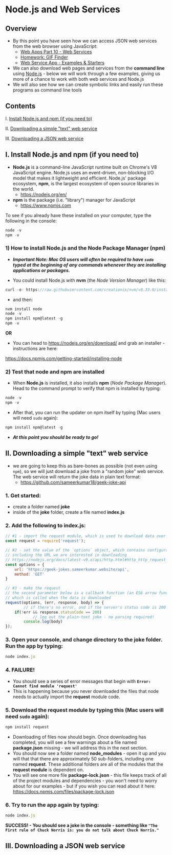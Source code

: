 # Node.js and Web Services

## Overview

- By this point you have seen how we can access JSON web services from the web browser using JavaScript:
  - [Web Apps Part 10 - Web Services](https://github.com/tonethar/IGME-230-Master/blob/master/notes/web-apps-10.md)
  - [Homework: GIF Finder](https://github.com/tonethar/IGME-230-Master/blob/master/notes/HW-gif-finder.md)
  - [Web Service App - Examples & Starters](https://github.com/tonethar/IGME-230-Master/blob/master/notes/web-service-app-starters.md)
- We can also download web pages and services from the **command line** using [Node.js](https://nodejs.org/en/) - below we will work through a few examples, giving us more of a chance to work with both web services and Node.js
- We will also see how we can create symbolic links and easily run these programs as command line tools

## Contents

<!--- Local Navigation --->
I. [Install Node.js and npm (if you need to)](#section1)

II. [Downloading a simple "text" web service](#section2)

III. [Downloading a JSON web service](#section3)

<a id="section1"></a>

## I. Install Node.js and npm (if you need to) 

- **Node.js** is a command-line JavaScript runtime built on Chrome's V8 JavaScript engine. Node.js uses an event-driven, non-blocking I/O model that makes it lightweight and efficient. Node.js' package ecosystem, **npm**, is the largest ecosystem of open source libraries in the world.
  - https://nodejs.org/en/
- **npm** is the package (i.e. "library") manager for JavaScript
  - https://www.npmjs.com
  
To see if you already have these installed on your computer, type the following in the console:

```js
node -v
npm -v
```
  
### 1) How to install Node.js and the Node Package Manager (npm)
 
- ***Important Note: Mac OS users will often be required to have `sudo` typed at the beginning of any commands whenever they are installing applications or packages.***
 
- You could install Node.js with **nvm** (the *Node Version Manager*) like this:
 
 ```js
 curl -o- https://raw.githubusercontent.com/creationix/nvm/v0.33.0/install.sh | bash
 ```
 
 - and then: 
 
 ```js
 nvm install node
 node -v
 npm install npm@latest -g
 npm -v
 ```
 
 **OR**
 
 - You can head to https://nodejs.org/en/download/ and grab an installer - instructions are here:
 
 https://docs.npmjs.com/getting-started/installing-node
 
 
### 2) Test that node and npm are installed
 
 - When **Node.js** is installed, it also installs **npm** (*Node Package Manager*). Head to the command prompt to verify that npm is installed by typing:
 
 ```js
 node -v
 npm -v
 ```
 
 - After that, you can run the updater on npm itself by typing (Mac users will need `sudo` again):
 
 ```js
 npm install npm@latest -g
 ```
 
 - ***At this point you should be ready to go!***
 
<a id="section2"></a>
  
## II. Downloading a simple "text" web service

- we are going to keep this as bare-bones as possible (not even using `npm`), so we will just download a joke from a "random joke" web service. The web service will return the joke data in plain text format:
  - https://github.com/sameerkumar18/geek-joke-api

### 1. Get started:
  - create a folder named **joke**
  - inside of the **joke** folder, create a file named **index.js**
  
### 2. Add the following to **index.js**:

```js
// #1 - import the request module, which is used to download data over http
const request = require('request');

// #2 - set the value of the `options` object, which contains configuration data,
// including the URL we are interested in downloading
// https://nodejs.org/docs/latest-v9.x/api/http.html#http_http_request_options_callback
const options = {
    url: 'https://geek-jokes.sameerkumar.website/api',
    method: 'GET'
}

// #3 - make the request
// the second parameter below is a callback function (an ES6 arrow function in this case)
// which is called when the data is downloaded
request(options, (err, response, body) => {
		// if there's no error, and if the server's status code is 200 (i.e. "Ok")
    if(!err && response.statusCode == 200)
    		// log out the plain-text joke - no parsing required!
        console.log(body)
});
```
  
### 3. Open your console, and change directory to the **joke** folder. Run the app by typing:

```js
node index.js
```

### 4. FAILURE!

- You should see a series of error messages that begin with **`Error: Cannot find module 'request'`** 
- This is happening because you never downloaded the files that node needs to actually import the **request** module code.

### 5. Download the **request** module by typing this (Mac users will need `sudo` again):

```js
npm install request
```

- Downloading of files now should begin. Once downloading has completed, you will see a few warnings about a file named **package.json** missing - we will address this in the next section.
- You should now see a folder named **node_modules** - open it up and you will that that there are approximately 50 sub-folders, including one named **request**. These additional folders are all of the modules that the **request module** is dependent on.
- You will see one more file **package-lock.json**  - this file keeps track of all of the project modules and dependencies - you won't need to worry about for our examples - but if you wish you can read about it here: https://docs.npmjs.com/files/package-lock.json

### 6. Try to run the app again by typing:

```js
node index.js
```

**SUCCESS! - You should see a joke in the console - something like `"The First rule of Chuck Norris is: you do not talk about Chuck Norris."`**

<a id="section3"></a>

## III. Downloading a JSON web service 


